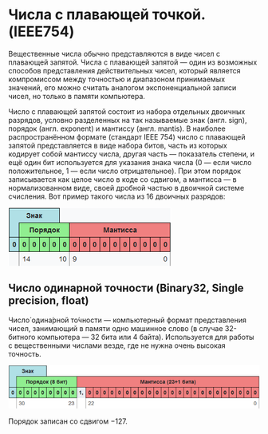Числа с плавающей точкой. (IEEE754)
========================

Вещественные числа обычно представляются в виде чисел с плавающей запятой. Числа с плавающей запятой — один из возможных способов представления действительных чисел, который является компромиссом между точностью и диапазоном принимаемых значений, его можно считать аналогом экспоненциальной записи чисел, но только в памяти компьютера.

Число с плавающей запятой состоит из набора отдельных двоичных разрядов, условно разделенных на так называемые знак (англ. sign), порядок (англ. exponent) и мантиссу (англ. mantis). В наиболее распространённом формате (стандарт IEEE 754) число с плавающей запятой представляется в виде набора битов, часть из которых кодирует собой мантиссу числа, другая часть — показатель степени, и ещё один бит используется для указания знака числа (0
— если число положительное, 1 — если число отрицательное). При этом порядок записывается как целое число в коде со сдвигом, а мантисса — в нормализованном виде, своей дробной частью в двоичной системе счисления. Вот пример такого числа из 16 двоичных разрядов: 

![IEEE754 16 bit](../../media/qownnotes-media-KlfPlm.png)

## Число одинарной точности (Binary32, Single precision, float)
Число́ одина́рной то́чности — компьютерный формат представления чисел, занимающий в памяти одно машинное слово (в случае 32-битного компьютера — 32 бита или 4 байта). Используется для работы с вещественными числами везде, где не нужна очень высокая точность. 

![IEEE754 32 bit](../../media/qownnotes-media-zYvWUq.png)

Порядок записан со сдвигом −127. 